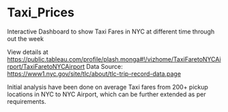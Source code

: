 # Taxi_Prices
Interactive Dashboard to show Taxi Fares in NYC at different time through out the week

View details at https://public.tableau.com/profile/plash.monga#!/vizhome/TaxiFaretoNYCAirport/TaxiFaretoNYCAirport
Data Source: https://www1.nyc.gov/site/tlc/about/tlc-trip-record-data.page

Initial analysis have been done on average Taxi fares from 200+ pickup locations in NYC to NYC Airport, which can be further extended as per requirements.
